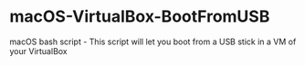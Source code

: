 # macOS-VirtualBox-BootFromUSB
macOS bash script - This script will let you boot from a USB stick in a VM of your VirtualBox
